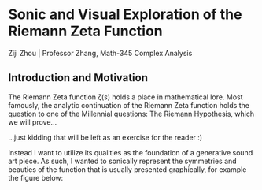 # Sonic and Visual Exploration of the Riemann Zeta Function
Ziji Zhou |
Professor Zhang, Math-345 Complex Analysis
## Introduction and Motivation
The Riemann Zeta function $\zeta(s)$ holds a place in mathematical lore. Most famously, the analytic continuation of the Riemann Zeta function holds the question to one of the Millennial questions: The Riemann Hypothesis, which we will prove...


...just kidding that will be left as an exercise for the reader :)


Instead I want to utilize its qualities as the foundation of a generative sound art piece. As such, I wanted to sonically represent the symmetries and beauties of the function that is usually presented graphically, for example the figure below:
